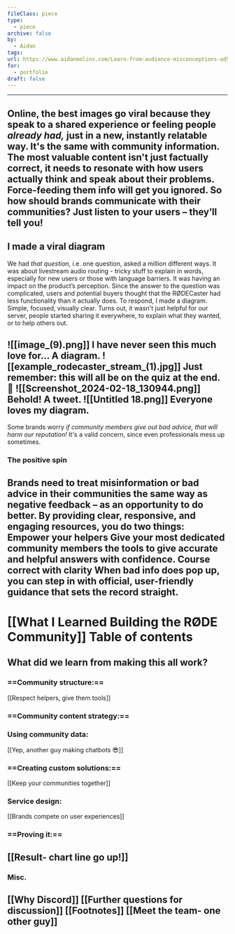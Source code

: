 ```yaml
---
fileClass: piece
type:
  - piece
archive: false
by:
  - Aidan
tags: 
url: https://www.aidanmolins.com/Learn-from-audience-misconceptions-ad5d0f839e254a588c67e299d8007195
for:
  - portfolio
draft: false
---
```


---
  
Online, the best images go viral because they speak to a shared experience or feeling people _already had,_ just in a new, instantly relatable way.
It's the same with community information. The most valuable content isn't just factually correct, it needs to resonate with how users actually think and speak about their problems. Force-feeding them info will get you ignored.
So how should brands communicate with their communities? Just listen to your users – they’ll tell you!
---
  
## I made a viral diagram
We had _that question_, i.e. one question, asked a million different ways. It was about livestream audio routing - tricky stuff to explain in words, especially for new users or those with language barriers.
It was having an impact on the product’s perception. Since the answer to the question was complicated, users and potential buyers thought that the RØDECaster had less functionality than it actually does.
To respond, I made a diagram. Simple, focused, visually clear. Turns out, it wasn't just helpful for our server, people started sharing it everywhere, to explain what they wanted, or to help others out.
  
![[image_(9).png]]
I have never seen this much love for… A diagram.
![[example_rodecaster_stream_(1).jpg]]
Just remember: this will all be on the quiz at the end. 👀
![[Screenshot_2024-02-18_130944.png]]
Behold! A tweet.
![[Untitled 18.png]]
Everyone loves my diagram.
---
  
Some brands worry _if community members give out bad advice, that will harm our reputation!_ It's a valid concern, since even professionals mess up sometimes.
### **The positive spin**
Brands need to treat misinformation or bad advice in their communities the same way as negative feedback – as an opportunity to do better. By providing clear, responsive, and engaging resources, you do two things:
**Empower your helpers**
Give your most dedicated community members the tools to give accurate and helpful answers with confidence.
**Course correct with clarity**
When bad info does pop up, you can step in with official, user-friendly guidance that sets the record straight.
---
# [[What I Learned Building the RØDE Community]] Table of contents
## **What did we learn from making this all work?**
### ==Community structure:==
[[Respect helpers, give them tools]]
### ==Community content strategy:==
### Using community data:
[[Yep, another guy making chatbots 😎]]
### ==Creating custom solutions:==
[[Keep your communities together]]
### Service design:
[[Brands compete on user experiences]]
### ==Proving it:==
[[Result- chart line go up!]]
---
### Misc.
[[Why Discord]]
[[Further questions for discussion]]
[[Footnotes]]
[[Meet the team- one other guy]]
---